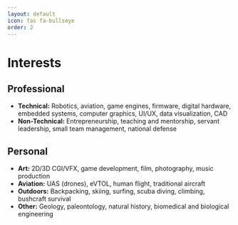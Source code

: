 ```yaml
---
layout: default
icon: fas fa-bullseye
order: 2
---
```


# Interests

## Professional

- **Technical:** Robotics, aviation, game engines, firmware, digital hardware, embedded systems, computer graphics, UI/UX, data visualization, CAD
- **Non-Technical:** Entrepreneurship, teaching and mentorship, servant leadership, small team management, national defense

## Personal

- **Art:** 2D/3D CGI/VFX, game development, film, photography, music production
- **Aviation:** UAS (drones), eVTOL, human flight, traditional aircraft
- **Outdoors:** Backpacking, skiing, surfing, scuba diving, climbing, bushcraft survival
- **Other:** Geology, paleontology, natural history, biomedical and biological engineering
